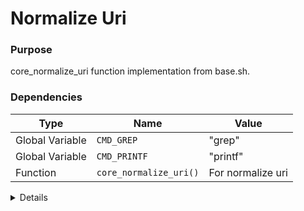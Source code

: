 # Normalize Uri

### Purpose
core_normalize_uri function implementation from base.sh.

### Dependencies
| Type | Name | Value |
|------|------|-------|
| Global Variable | `CMD_GREP` | "grep" |
| Global Variable | `CMD_PRINTF` | "printf" |
| Function | `core_normalize_uri()` | For normalize uri |

<details>

```shell
core_normalize_uri() {
local uri="$1"
    
    if ! "$CMD_PRINTF"  "$uri" | $CMD_GREP -q "^http" ; then
        uri="http://$uri"
    fi
    $CMD_PRINTF "%s" "$uri"
}
```

</details> 
